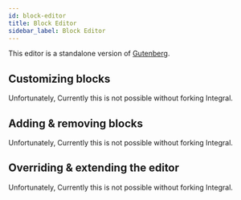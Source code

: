 ```yaml
---
id: block-editor
title: Block Editor
sidebar_label: Block Editor
---
```


This editor is a standalone version of [Gutenberg](https://wordpress.org/gutenberg/).

## Customizing blocks

Unfortunately, Currently this is not possible without forking Integral.

## Adding & removing blocks

Unfortunately, Currently this is not possible without forking Integral.

## Overriding & extending the editor

Unfortunately, Currently this is not possible without forking Integral.
